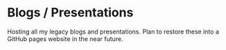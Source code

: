 # Blogs / Presentations

Hosting all my legacy blogs and presentations. Plan to restore these into a GitHub pages website in the near future.
